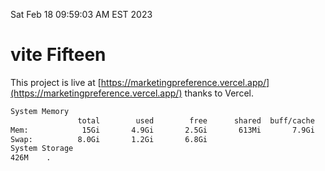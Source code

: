Sat Feb 18 09:59:03 AM EST 2023

# vite Fifteen


This project is live at [https://marketingpreference.vercel.app/](https://marketingpreference.vercel.app/) thanks to Vercel.

```bash
System Memory
               total        used        free      shared  buff/cache   available
Mem:            15Gi       4.9Gi       2.5Gi       613Mi       7.9Gi       9.5Gi
Swap:          8.0Gi       1.2Gi       6.8Gi
System Storage
426M	.
```
```bash
